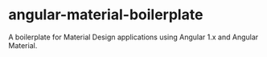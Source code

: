 # angular-material-boilerplate
A boilerplate for Material Design applications using Angular 1.x and Angular Material.
